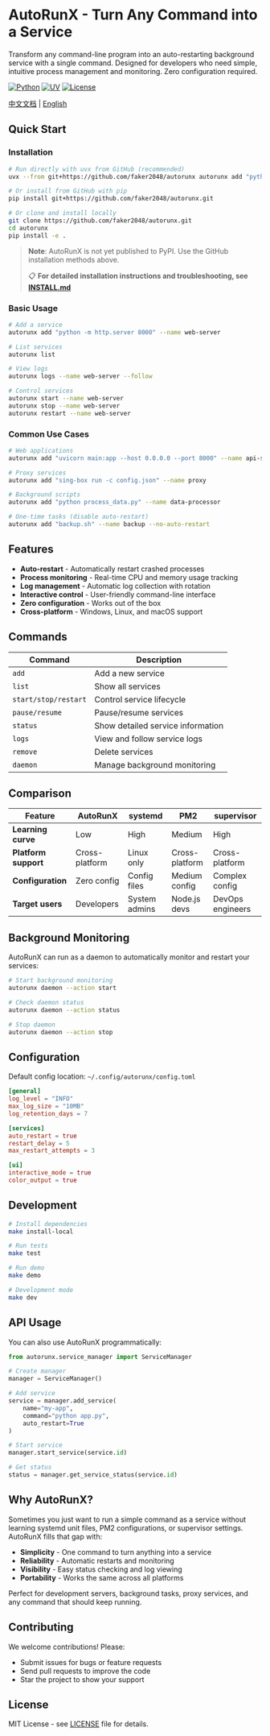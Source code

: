 # AutoRunX - Turn Any Command into a Service

Transform any command-line program into an auto-restarting background service with a single command. Designed for developers who need simple, intuitive process management and monitoring. Zero configuration required.

[![Python](https://img.shields.io/badge/python-3.8+-blue.svg)](https://python.org) [![UV](https://img.shields.io/badge/built_with-uv-green.svg)](https://github.com/astral-sh/uv) [![License](https://img.shields.io/badge/license-MIT-blue.svg)](LICENSE)

[中文文档](README_zh.md) | [English](README.md)

## Quick Start

### Installation

```bash
# Run directly with uvx from GitHub (recommended)
uvx --from git+https://github.com/faker2048/autorunx autorunx add "python -m http.server 8000" --name my-web

# Or install from GitHub with pip
pip install git+https://github.com/faker2048/autorunx.git

# Or clone and install locally
git clone https://github.com/faker2048/autorunx.git
cd autorunx
pip install -e .
```

> **Note**: AutoRunX is not yet published to PyPI. Use the GitHub installation methods above.
> 
> 📋 **For detailed installation instructions and troubleshooting, see [INSTALL.md](INSTALL.md)**

### Basic Usage

```bash
# Add a service
autorunx add "python -m http.server 8000" --name web-server

# List services
autorunx list

# View logs
autorunx logs --name web-server --follow

# Control services
autorunx start --name web-server
autorunx stop --name web-server
autorunx restart --name web-server
```

### Common Use Cases

```bash
# Web applications
autorunx add "uvicorn main:app --host 0.0.0.0 --port 8000" --name api-server

# Proxy services
autorunx add "sing-box run -c config.json" --name proxy

# Background scripts
autorunx add "python process_data.py" --name data-processor

# One-time tasks (disable auto-restart)
autorunx add "backup.sh" --name backup --no-auto-restart
```

## Features

- **Auto-restart** - Automatically restart crashed processes
- **Process monitoring** - Real-time CPU and memory usage tracking
- **Log management** - Automatic log collection with rotation
- **Interactive control** - User-friendly command-line interface
- **Zero configuration** - Works out of the box
- **Cross-platform** - Windows, Linux, and macOS support

## Commands

| Command | Description |
|---------|-------------|
| `add` | Add a new service |
| `list` | Show all services |
| `start/stop/restart` | Control service lifecycle |
| `pause/resume` | Pause/resume services |
| `status` | Show detailed service information |
| `logs` | View and follow service logs |
| `remove` | Delete services |
| `daemon` | Manage background monitoring |

## Comparison

| Feature | AutoRunX | systemd | PM2 | supervisor |
|---------|----------|---------|-----|------------|
| **Learning curve** | Low | High | Medium | High |
| **Platform support** | Cross-platform | Linux only | Cross-platform | Cross-platform |
| **Configuration** | Zero config | Config files | Medium config | Complex config |
| **Target users** | Developers | System admins | Node.js devs | DevOps engineers |

## Background Monitoring

AutoRunX can run as a daemon to automatically monitor and restart your services:

```bash
# Start background monitoring
autorunx daemon --action start

# Check daemon status
autorunx daemon --action status

# Stop daemon
autorunx daemon --action stop
```

## Configuration

Default config location: `~/.config/autorunx/config.toml`

```toml
[general]
log_level = "INFO"
max_log_size = "10MB"
log_retention_days = 7

[services]
auto_restart = true
restart_delay = 5
max_restart_attempts = 3

[ui]
interactive_mode = true
color_output = true
```

## Development

```bash
# Install dependencies
make install-local

# Run tests
make test

# Run demo
make demo

# Development mode
make dev
```

## API Usage

You can also use AutoRunX programmatically:

```python
from autorunx.service_manager import ServiceManager

# Create manager
manager = ServiceManager()

# Add service
service = manager.add_service(
    name="my-app",
    command="python app.py",
    auto_restart=True
)

# Start service
manager.start_service(service.id)

# Get status
status = manager.get_service_status(service.id)
```

## Why AutoRunX?

Sometimes you just want to run a simple command as a service without learning systemd unit files, PM2 configurations, or supervisor settings. AutoRunX fills that gap with:

- **Simplicity** - One command to turn anything into a service
- **Reliability** - Automatic restarts and monitoring
- **Visibility** - Easy status checking and log viewing
- **Portability** - Works the same across all platforms

Perfect for development servers, background tasks, proxy services, and any command that should keep running.

## Contributing

We welcome contributions! Please:

- Submit issues for bugs or feature requests
- Send pull requests to improve the code
- Star the project to show your support

## License

MIT License - see [LICENSE](LICENSE) file for details.